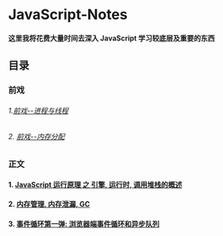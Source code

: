 # JavaScript-Notes

#### 这里我将花费大量时间去深入 JavaScript 学习较底层及重要的东西

## 目录

### 前戏

###### 1.[前戏--进程与线程](https://github.com/blackCY/blog-JavaScript/issues/4)
###### 2. [前戏--内存分配](https://github.com/blackCY/blog-JavaScript/issues/5)

### 正文

#### 1. [JavaScript 运行原理 之 引擎, 运行时, 调用堆栈的概述](https://github.com/blackCY/blog-JavaScript/issues/1)
#### 2. [内存管理, 内存泄漏, GC](https://github.com/blackCY/blog-JavaScript/issues/2)
#### 3. [事件循环第一弹: 浏览器端事件循环和异步队列](https://github.com/blackCY/blog-JavaScript/issues/3)

